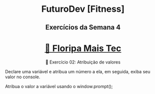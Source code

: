 <h1 align="center"> FuturoDev [Fitness] </h1>

<h2 align="center"> Exercícios da Semana 4</h2>

<h1 align="center">
    <a href="https://floripamaistec.pmf.sc.gov.br/">🔗 Floripa Mais Tec</a>
</h1>
<p align="center">🚀 Exercício 02:  Atribuição de valores</p>

<p>Declare uma variável e atribua um número a ela, em seguida, exiba seu valor no console.

Atribua o valor a variável usando o window.prompt();</p>

